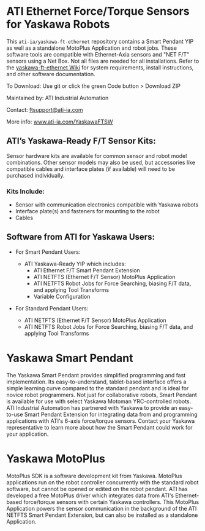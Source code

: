 # ATI Ethernet Force/Torque Sensors for Yaskawa Robots
This `ati-ia/yaskawa-ft-ethernet` repository contains a Smart Pendant YIP as well as a standalone MotoPlus Application and robot jobs. These software tools are compatible with Ethernet-Axia sensors and "NET F/T" sensors using a Net Box.  Not all files are needed for all installations. Refer to the [yaskawa-ft-ethernet Wiki](https://github.com/ati-ia/yaskawa-ft-ethernet/wiki) for system requirements, install instructions, and other software documentation.

To Download: Use git or click the green Code button > Download ZIP 

Maintained by: ATI Industrial Automation

Contact: ftsupport@ati-ia.com

More info: www.ati-ia.com/YaskawaFTSW 

## ATI’s Yaskawa-Ready F/T Sensor Kits:
Sensor hardware kits are available for common sensor and robot model combinations. Other sensor models may also be used, but accessories like compatible cables and interface plates (if available) will need to be purchased individually.
### Kits Include:
  - Sensor with communication electronics compatible with Yaskawa robots
  - Interface plate(s) and fasteners for mounting to the robot
  - Cables
## Software from ATI for Yaskawa Users:
  - For Smart Pendant Users:
    - ATI Yaskawa-Ready YIP which includes:
      - ATI Ethernet F/T Smart Pendant Extension
      - ATI NETFTS (Ethernet F/T Sensor) MotoPlus Application
      - ATI NETFTS Robot Jobs for Force Searching, biasing F/T data, and applying Tool Transforms
      - Variable Configuration

  - For Standard Pendant Users:
    - ATI NETFTS (Ethernet F/T Sensor) MotoPlus Application
    - ATI NETFTS Robot Jobs for Force Searching, biasing F/T data, and applying Tool Transforms

# Yaskawa Smart Pendant
The Yaskawa Smart Pendant provides simplified programming and fast implementation. Its easy-to-understand, tablet-based interface offers a simple learning curve compared to the standard pendant and is ideal for novice robot programmers. Not just for collaborative robots, Smart Pendant is available for use with select Yaskawa Motoman YRC-controlled robots. ATI Industrial Automation has partnered with Yaskawa to provide an easy-to-use Smart Pendant Extension for integrating data from and programming applications with ATI's 6-axis force/torque sensors. Contact your Yaskawa representative to learn more about how the Smart Pendant could work for your application.

# Yaskawa MotoPlus
MotoPlus SDK is a software development kit from Yaskawa. MotoPlus applications run on the robot controller concurrently with the standard robot software, but cannot be opened or edited on the robot pendant. ATI has developed a free MotoPlus driver which integrates data from ATI's Ethernet-based force/torque sensors with certain Yaskawa controllers. This MotoPlus Application powers the sensor communication in the background of the ATI NETFTS Smart Pendant Extension, but can also be installed as a standalone Application.
